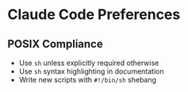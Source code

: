 # Claude Code Preferences

## POSIX Compliance
- Use `sh` unless explicitly required otherwise
- Use `sh` syntax highlighting in documentation
- Write new scripts with `#!/bin/sh` shebang
